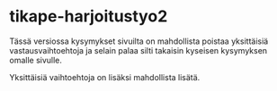 # tikape-harjoitustyo2

Tässä versiossa kysymykset sivuilta on mahdollista poistaa
yksittäisiä vastausvaihtoehtoja ja selain palaa silti takaisin
kyseisen kysymyksen omalle sivulle. 

Yksittäisiä vaihtoehtoja on lisäksi mahdollista lisätä.
